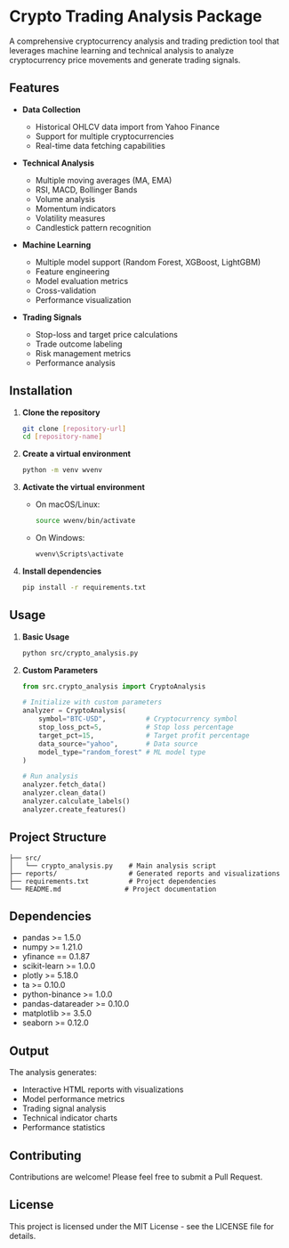 # Crypto Trading Analysis Package

A comprehensive cryptocurrency analysis and trading prediction tool that leverages machine learning and technical analysis to analyze cryptocurrency price movements and generate trading signals.

## Features

- **Data Collection**
  - Historical OHLCV data import from Yahoo Finance
  - Support for multiple cryptocurrencies
  - Real-time data fetching capabilities

- **Technical Analysis**
  - Multiple moving averages (MA, EMA)
  - RSI, MACD, Bollinger Bands
  - Volume analysis
  - Momentum indicators
  - Volatility measures
  - Candlestick pattern recognition

- **Machine Learning**
  - Multiple model support (Random Forest, XGBoost, LightGBM)
  - Feature engineering
  - Model evaluation metrics
  - Cross-validation
  - Performance visualization

- **Trading Signals**
  - Stop-loss and target price calculations
  - Trade outcome labeling
  - Risk management metrics
  - Performance analysis

## Installation

1. **Clone the repository**
   ```bash
   git clone [repository-url]
   cd [repository-name]
   ```

2. **Create a virtual environment**
   ```bash
   python -m venv wvenv
   ```

3. **Activate the virtual environment**
   - On macOS/Linux:
     ```bash
     source wvenv/bin/activate
     ```
   - On Windows:
     ```bash
     wvenv\Scripts\activate
     ```

4. **Install dependencies**
   ```bash
   pip install -r requirements.txt
   ```

## Usage

1. **Basic Usage**
   ```bash
   python src/crypto_analysis.py
   ```

2. **Custom Parameters**
   ```python
   from src.crypto_analysis import CryptoAnalysis

   # Initialize with custom parameters
   analyzer = CryptoAnalysis(
       symbol="BTC-USD",          # Cryptocurrency symbol
       stop_loss_pct=5,           # Stop loss percentage
       target_pct=15,             # Target profit percentage
       data_source="yahoo",       # Data source
       model_type="random_forest" # ML model type
   )

   # Run analysis
   analyzer.fetch_data()
   analyzer.clean_data()
   analyzer.calculate_labels()
   analyzer.create_features()
   ```

## Project Structure

```
├── src/
│   └── crypto_analysis.py    # Main analysis script
├── reports/                  # Generated reports and visualizations
├── requirements.txt          # Project dependencies
└── README.md                # Project documentation
```

## Dependencies

- pandas >= 1.5.0
- numpy >= 1.21.0
- yfinance == 0.1.87
- scikit-learn >= 1.0.0
- plotly >= 5.18.0
- ta >= 0.10.0
- python-binance >= 1.0.0
- pandas-datareader >= 0.10.0
- matplotlib >= 3.5.0
- seaborn >= 0.12.0

## Output

The analysis generates:
- Interactive HTML reports with visualizations
- Model performance metrics
- Trading signal analysis
- Technical indicator charts
- Performance statistics

## Contributing

Contributions are welcome! Please feel free to submit a Pull Request.

## License

This project is licensed under the MIT License - see the LICENSE file for details.

